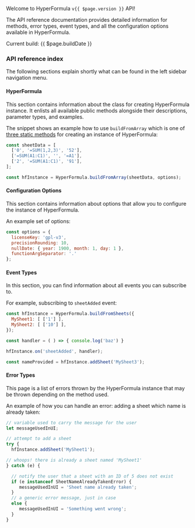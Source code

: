 Welcome to HyperFormula `v{{ $page.version }}` API!

The API reference documentation provides detailed information for methods, error types, event types, and all the configuration options available in HyperFormula.

Current build: {{ $page.buildDate }}

### API reference index

The following sections explain shortly what can be found in the left sidebar navigation menu.

#### HyperFormula
This section contains information about the class for creating HyperFormula instance. It enlists all available public methods alongside their descriptions, parameter types, and examples.

The snippet shows an example how to use `buildFromArray` which is one of [three static methods](/api/classes/hyperformula.html#factories) for creating an instance of HyperFormula:
```javascript
const sheetData = [
  ['0', '=SUM(1,2,3)', '52'],
  ['=SUM(A1:C1)', '', '=A1'],
  ['2', '=SUM(A1:C1)', '91'],
];

const hfInstance = HyperFormula.buildFromArray(sheetData, options);
```

#### Configuration Options
This section contains information about options that allow you to configure the instance of HyperFormula.

An example set of options:
```javascript
const options = {
  licenseKey: 'gpl-v3',
  precisionRounding: 10,
  nullDate: { year: 1900, month: 1, day: 1 },
  functionArgSeparator: '.'
};
```

#### Event Types
In this section, you can find information about all events you can subscribe to.

For example, subscribing to `sheetAdded` event:

```javascript
const hfInstance = HyperFormula.buildFromSheets({
  MySheet1: [ ['1'] ],
  MySheet2: [ ['10'] ],
});

const handler = ( ) => { console.log('baz') }

hfInstance.on('sheetAdded', handler);

const nameProvided = hfInstance.addSheet('MySheet3');
```

#### Error Types
This page is a list of errors thrown by the HyperFormula instance that may be thrown depending on the method used.

An example of how you can handle an error: adding a sheet which name is already taken:
```javascript
// variable used to carry the message for the user
let messageUsedInUI;

// attempt to add a sheet
try {
  hfInstance.addSheet('MySheet1');

// whoops! there is already a sheet named 'MySheet1'
} catch (e) {

  // notify the user that a sheet with an ID of 5 does not exist
  if (e instanceof SheetNameAlreadyTakenError) {
     messageUsedInUI = 'Sheet name already taken';
  }
  // a generic error message, just in case
  else {
     messageUsedInUI = 'Something went wrong';
  }
}
```
